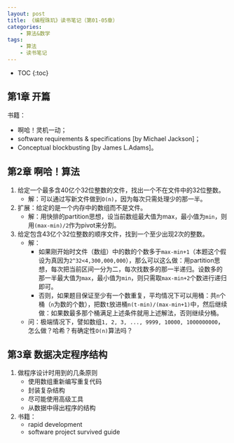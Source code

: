 ```yaml
---
layout: post
title: 《编程珠玑》读书笔记（第01-05章）
categories:
    - 算法&数学
tags:
    - 算法
    - 读书笔记
---
```


* TOC
{:toc}

## 第1章 开篇

书籍：

- 啊哈！灵机一动；
- software requirements & specifications [by Michael Jackson]；
- Conceptual blockbusting [by James L.Adams]。

## 第2章 啊哈！算法

1. 给定一个最多含40亿个32位整数的文件，找出一个不在文件中的32位整数。
   - 解：可以通过写新文件做到`O(n)`，因为每次只需处理少的那一半。
1. 扩展：给定的是一个内存中的数组而不是文件。
   - 解：用快排的partition思想，设当前数组最大值为max，最小值为`min`，则用`(max-min)/2`作为pivot来分割。
1. 给定包含43亿个32位整数的顺序文件，找到一个至少出现2次的整数。
   - 解：
     - 如果刚开始时文件（数组）中的数的个数多于`max-min+1`（本题这个假设为真因为`2^32<4,300,000,000`），那么可以这么做：用partition思想，每次把当前区间一分为二，每次找数多的那一半递归。设数多的那一半最大值为`max`，最小值为`min`，则只需取`max-min+2`个数进行递归即可。
     - 否则，如果题目保证至少有一个数重复，平均情况下可以用桶：共`n`个桶（`n`为数的个数），把数`t`放进桶`n(t-min)/(max-min+1)`中，然后继续做：如果数最多那个桶满足上述条件就用上述解法，否则继续分桶。
   - 问：极端情况下，譬如数组`1, 2, 3, ..., 9999, 10000, 1000000000`，怎么做？哈希？有确定性`O(n)`算法吗？

## 第3章 数据决定程序结构

1. 做程序设计时用到的几条原则
   - 使用数组重新编写重复代码
   - 封装复杂结构
   - 尽可能使用高级工具
   - 从数据中得出程序的结构
2. 书籍：
   - rapid development
   - software project survived guide
